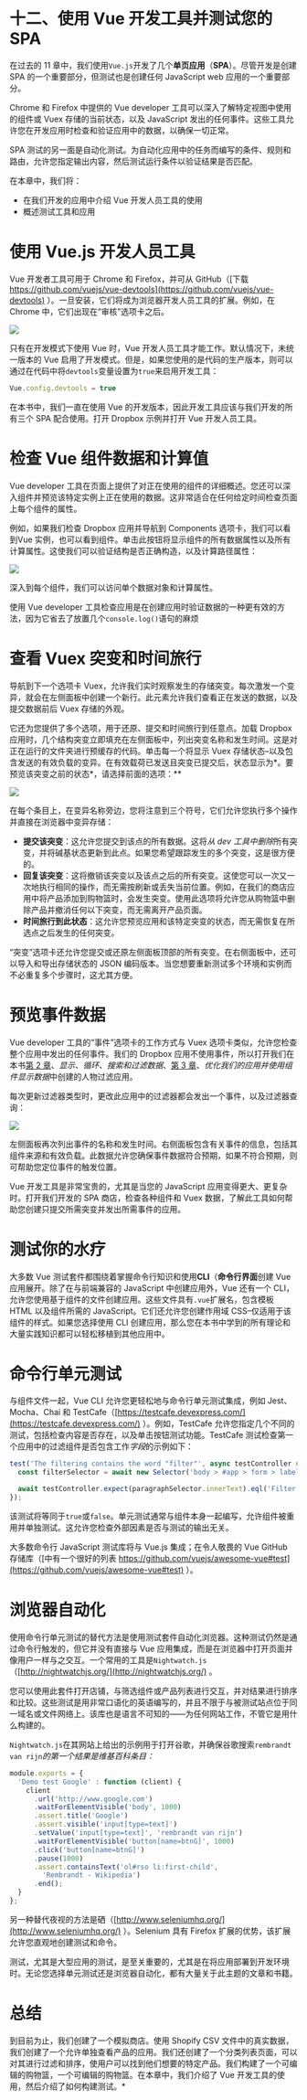 # 十二、使用 Vue 开发工具并测试您的 SPA

在过去的 11 章中，我们使用`Vue.js`开发了几个**单页应用**（**SPA**）。尽管开发是创建 SPA 的一个重要部分，但测试也是创建任何 JavaScript web 应用的一个重要部分。

Chrome 和 Firefox 中提供的 Vue developer 工具可以深入了解特定视图中使用的组件或 Vuex 存储的当前状态，以及 JavaScript 发出的任何事件。这些工具允许您在开发应用时检查和验证应用中的数据，以确保一切正常。

SPA 测试的另一面是自动化测试。为自动化应用中的任务而编写的条件、规则和路由，允许您指定输出内容，然后测试运行条件以验证结果是否匹配。

在本章中，我们将：

*   在我们开发的应用中介绍 Vue 开发人员工具的使用
*   概述测试工具和应用

# 使用 Vue.js 开发人员工具

Vue 开发者工具可用于 Chrome 和 Firefox，并可从 GitHub（[下载 https://github.com/vuejs/vue-devtools](https://github.com/vuejs/vue-devtools) ）。一旦安装，它们将成为浏览器开发人员工具的扩展。例如，在 Chrome 中，它们出现在“审核”选项卡之后。

![](img/e359dd13-20e7-4814-83e5-39484009bdff.png)

只有在开发模式下使用 Vue 时，Vue 开发人员工具才能工作。默认情况下，未统一版本的 Vue 启用了开发模式。但是，如果您使用的是代码的生产版本，则可以通过在代码中将`devtools`变量设置为`true`来启用开发工具：

```js
Vue.config.devtools = true
```

在本书中，我们一直在使用 Vue 的开发版本，因此开发工具应该与我们开发的所有三个 SPA 配合使用。打开 Dropbox 示例并打开 Vue 开发人员工具。

# 检查 Vue 组件数据和计算值

Vue developer 工具在页面上提供了对正在使用的组件的详细概述。您还可以深入组件并预览该特定实例上正在使用的数据。这非常适合在任何给定时间检查页面上每个组件的属性。

例如，如果我们检查 Dropbox 应用并导航到 Components 选项卡，我们可以看到<root>Vue 实例，也可以看到<dropboxviewer>组件。单击此按钮将显示组件的所有数据属性以及所有计算属性。这使我们可以验证结构是否正确构造，以及计算路径属性：</dropboxviewer></root>

![](img/fd41fc73-2502-42c2-b4ec-218588b0bd34.png)

深入到每个组件，我们可以访问单个数据对象和计算属性。

使用 Vue developer 工具检查应用是在创建应用时验证数据的一种更有效的方法，因为它省去了放置几个`console.log()`语句的麻烦

# 查看 Vuex 突变和时间旅行

导航到下一个选项卡 Vuex，允许我们实时观察发生的存储突变。每次激发一个变异，就会在左侧面板中创建一个新行。此元素允许我们查看正在发送的数据，以及提交数据前后 Vuex 存储的外观。

它还为您提供了多个选项，用于还原、提交和时间旅行到任意点。加载 Dropbox 应用时，几个结构突变立即填充在左侧面板中，列出突变名称和发生时间。这是对正在运行的文件夹进行预缓存的代码。单击每一个将显示 Vuex 存储状态–以及包含发送的有效负载的变异。在有效载荷已发送且突变已提交后，状态显示为*。要预览该突变之前的状态*，请选择前面的选项：**

![](img/ea5f9e57-a1da-4dbb-bb62-aa744d97cc83.png)

在每个条目上，在变异名称旁边，您将注意到三个符号，它们允许您执行多个操作并直接在浏览器中变异存储：

*   **提交该突变**：这允许您提交到该点的所有数据。这将*从 dev 工具中删除*所有突变，并将碱基状态更新到此点。如果您希望跟踪发生的多个突变，这是很方便的。
*   **回复该突变**：这将撤销该突变以及该点之后的所有突变。这使您可以一次又一次地执行相同的操作，而无需按刷新或丢失当前位置。例如，在我们的商店应用中将产品添加到购物篮时，会发生突变。使用此选项将允许您从购物篮中删除产品并撤消任何以下突变，而无需离开产品页面。
*   **时间旅行到此状态**：这允许您预览应用和该特定突变的状态，而无需恢复在所选点之后发生的任何突变。

“突变”选项卡还允许您提交或还原左侧面板顶部的所有突变。在右侧面板中，还可以导入和导出存储状态的 JSON 编码版本。当您想要重新测试多个环境和实例而不必重复多个步骤时，这尤其方便。

# 预览事件数据

Vue developer 工具的“事件”选项卡的工作方式与 Vuex 选项卡类似，允许您检查整个应用中发出的任何事件。我们的 Dropbox 应用不使用事件，所以打开我们在本书[第 2 章](12.html)、*显示、循环、搜索和过滤数据*、[第 3 章](02.html)、*优化我们的应用并使用组件显示数据*中创建的人物过滤应用。

每次更新过滤器类型时，更改此应用中的过滤器都会发出一个事件，以及过滤器查询：

![](img/f7219298-cb16-4f17-9c40-750c9b9eeb1b.png)

左侧面板再次列出事件的名称和发生时间。右侧面板包含有关事件的信息，包括其组件来源和有效负载。此数据允许您确保事件数据符合预期，如果不符合预期，则可帮助您定位事件的触发位置。

Vue 开发工具是非常宝贵的，尤其是当您的 JavaScript 应用变得更大、更复杂时。打开我们开发的 SPA 商店，检查各种组件和 Vuex 数据，了解此工具如何帮助您创建只提交所需突变并发出所需事件的应用。

# 测试你的水疗

大多数 Vue 测试套件都围绕着掌握命令行知识和使用**CLI**（**命令行界面**创建 Vue 应用展开。除了在与前端兼容的 JavaScript 中创建应用外，Vue 还有一个 CLI，允许您使用基于组件的文件创建应用。这些文件具有`.vue`扩展名，包含模板 HTML 以及组件所需的 JavaScript。它们还允许您创建作用域 CSS–仅适用于该组件的样式。如果您选择使用 CLI 创建应用，那么您在本书中学到的所有理论和大量实践知识都可以轻松移植到其他应用中。

# 命令行单元测试

与组件文件一起，Vue CLI 允许您更轻松地与命令行单元测试集成，例如 Jest、Mocha、Chai 和 TestCafe（[https://testcafe.devexpress.com/](https://testcafe.devexpress.com/) ）。例如，TestCafe 允许您指定几个不同的测试，包括检查内容是否存在，以及单击按钮测试功能。TestCafe 测试检查第一个应用中的过滤组件是否包含工作*字段*的示例如下：

```js
test('The filtering contains the word "filter"', async testController => {
  const filterSelector = await new Selector('body > #app > form > label:nth-child(1)');

  await testController.expect(paragraphSelector.innerText).eql('Filter');
});
```

该测试将等同于`true`或`false`。单元测试通常与组件本身一起编写，允许组件被重用并单独测试。这允许您检查外部因素是否与测试的输出无关。

大多数命令行 JavaScript 测试库将与 Vue.js 集成；在令人敬畏的 Vue GitHub 存储库（[中有一个很好的列表 https://github.com/vuejs/awesome-vue#test](https://github.com/vuejs/awesome-vue#test) ）。

# 浏览器自动化

使用命令行单元测试的替代方法是使用测试套件自动化浏览器。这种测试仍然是通过命令行触发的，但它并没有直接与 Vue 应用集成，而是在浏览器中打开页面并像用户一样与之交互。一个常用的工具是`Nightwatch.js`（[http://nightwatchjs.org/](http://nightwatchjs.org/) 。

您可以使用此套件打开店铺，与筛选组件或产品列表进行交互，并对结果进行排序和比较。这些测试是用非常口语化的英语编写的，并且不限于与被测试站点位于同一域名或文件网络上。该库也是语言不可知的——为任何网站工作，不管它是用什么构建的。

`Nightwatch.js`在其网站上给出的示例用于打开谷歌，并确保谷歌搜索`rembrandt van rijn`*的第一个结果是维基百科条目：*

```js
module.exports = {
  'Demo test Google' : function (client) {
    client
      .url('http://www.google.com')
      .waitForElementVisible('body', 1000)
      .assert.title('Google')
      .assert.visible('input[type=text]')
      .setValue('input[type=text]', 'rembrandt van rijn')
      .waitForElementVisible('button[name=btnG]', 1000)
      .click('button[name=btnG]')
      .pause(1000)
      .assert.containsText('ol#rso li:first-child',
        'Rembrandt - Wikipedia')
      .end();
  }
};
```

另一种替代夜视的方法是硒（[http://www.seleniumhq.org/](http://www.seleniumhq.org/) ）。Selenium 具有 Firefox 扩展的优势，该扩展允许您直观地创建测试和命令。

测试，尤其是大型应用的测试，是至关重要的，尤其是在将应用部署到开发环境时。无论您选择单元测试还是浏览器自动化，都有大量关于此主题的文章和书籍。

# 总结

到目前为止，我们创建了一个模拟商店。使用 Shopify CSV 文件中的真实数据，我们创建了一个允许单独查看产品的应用。我们还创建了一个分类列表页面，可以对其进行过滤和排序，使用户可以找到他们想要的特定产品。我们构建了一个可编辑的购物篮，一个可编辑的购物篮。在本章中，我们介绍了 Vue 开发工具的使用，然后介绍了如何构建测试。*